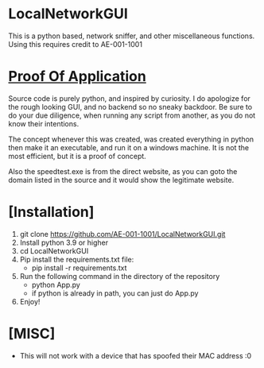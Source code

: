 # LocalNetworkGUI
This is a python based, network sniffer, and other miscellaneous functions. Using this requires credit to AE-001-1001
# [Proof Of Application](https://github.com/AE-001-1001/LocalNetworkGUI/wiki)
Source code is purely python, and inspired by curiosity. 
I do apologize for the rough looking GUI, and no backend so no sneaky backdoor.
Be sure to do your due diligence, when running any script from another,
as you do not know their intentions.

The concept whenever this was created, was created everything in python
then make it an executable, and run it on a windows machine.
It is not the most efficient, but it is a proof of concept.

Also the speedtest.exe is from the direct website, as you can goto the domain listed in the source and it would show the legitimate website. 
# [Installation]
1. git clone https://github.com/AE-001-1001/LocalNetworkGUI.git
2. Install python 3.9 or higher
3. cd LocalNetworkGUI
4. Pip install the requirements.txt file:
    - pip install -r requirements.txt
5. Run the following command in the directory of the repository
    - python App.py
    - if python is already in path, you can just do App.py
6. Enjoy!

# [MISC]
- This will not work with a device that has spoofed their MAC address :0
